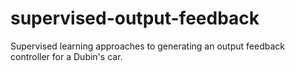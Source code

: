 # supervised-output-feedback
Supervised learning approaches to generating an output feedback controller for a Dubin's car.
